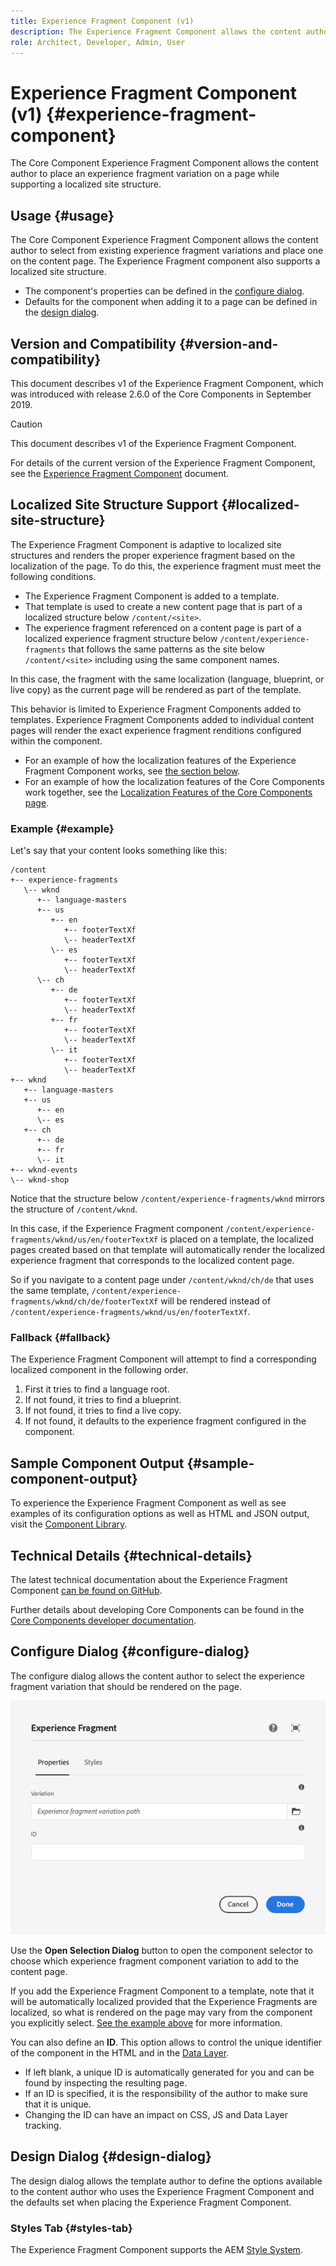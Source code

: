 ```yaml
---
title: Experience Fragment Component (v1)
description: The Experience Fragment Component allows the content author to add an experience fragment variation to a page.
role: Architect, Developer, Admin, User
---
```


# Experience Fragment Component (v1) {#experience-fragment-component}

The Core Component Experience Fragment Component allows the content author to place an experience fragment variation on a page while supporting a localized site structure.

## Usage {#usage}

The Core Component Experience Fragment Component allows the content author to select from existing experience fragment variations and place one on the content page. The Experience Fragment component also supports a localized site structure.

* The component's properties can be defined in the [configure dialog](#configure-dialog).
* Defaults for the component when adding it to a page can be defined in the [design dialog](#design-dialog).

## Version and Compatibility {#version-and-compatibility}

This document describes v1 of the Experience Fragment Component, which was introduced with release 2.6.0 of the Core Components in September 2019.

>[!CAUTION]
>
>This document describes v1 of the Experience Fragment Component.
>
>For details of the current version of the Experience Fragment Component, see the [Experience Fragment Component](/help/components/experience-fragment.md) document.

## Localized Site Structure Support {#localized-site-structure}

The Experience Fragment Component is adaptive to localized site structures and renders the proper experience fragment based on the localization of the page. To do this, the experience fragment must meet the following conditions.

* The Experience Fragment Component is added to a template.
* That template is used to create a new content page that is part of a localized structure below `/content/<site>`.
* The experience fragment referenced on a content page is part of a localized experience fragment structure below `/content/experience-fragments` that follows the same patterns as the site below `/content/<site>` including using the same component names.

In this case, the fragment with the same localization (language, blueprint, or live copy) as the current page will be rendered as part of the template.

This behavior is limited to Experience Fragment Components added to templates. Experience Fragment Components added to individual content pages will render the exact experience fragment renditions configured within the component.

* For an example of how the localization features of the Experience Fragment Component works, see [the section below](#example).
* For an example of how the localization features of the Core Components work together, see the [Localization Features of the Core Components page](/help/get-started/localization.md).

### Example {#example}

Let's say that your content looks something like this:

```
/content
+-- experience-fragments
   \-- wknd
      +-- language-masters
      +-- us
         +-- en
            +-- footerTextXf
            \-- headerTextXf
         \-- es
            +-- footerTextXf
            \-- headerTextXf
      \-- ch
         +-- de
            +-- footerTextXf
            \-- headerTextXf
         +-- fr
            +-- footerTextXf
            \-- headerTextXf
         \-- it
            +-- footerTextXf
            \-- headerTextXf
+-- wknd
   +-- language-masters
   +-- us
      +-- en
      \-- es
   +-- ch
      +-- de
      +-- fr
      \-- it
+-- wknd-events
\-- wknd-shop
```

Notice that the structure below `/content/experience-fragments/wknd` mirrors the structure of `/content/wknd`.

In this case, if the Experience Fragment component `/content/experience-fragments/wknd/us/en/footerTextXf` is placed on a template, the localized pages created based on that template will automatically render the localized experience fragment that corresponds to the localized content page.

So if you navigate to a content page under `/content/wknd/ch/de` that uses the same template, `/content/experience-fragments/wknd/ch/de/footerTextXf` will be rendered instead of `/content/experience-fragments/wknd/us/en/footerTextXf`.

### Fallback {#fallback}

The Experience Fragment Component will attempt to find a corresponding localized component in the following order.

1. First it tries to find a language root.
1. If not found, it tries to find a blueprint.
1. If not found, it tries to find a live copy.
1. If not found, it defaults to the experience fragment configured in the component.

## Sample Component Output {#sample-component-output}

To experience the Experience Fragment Component as well as see examples of its configuration options as well as HTML and JSON output, visit the [Component Library](https://adobe.com/go/aem_cmp_library_xf).

## Technical Details {#technical-details}

The latest technical documentation about the Experience Fragment Component [can be found on GitHub](https://adobe.com/go/aem_cmp_tech_xf_v1).

Further details about developing Core Components can be found in the [Core Components developer documentation](/help/developing/overview.md).

## Configure Dialog {#configure-dialog}

The configure dialog allows the content author to select the experience fragment variation that should be rendered on the page.

![Experience Fragment Component's edit dialog](/help/assets/experience-fragment-edit.png)

Use the **Open Selection Dialog** button to open the component selector to choose which experience fragment component variation to add to the content page.

If you add the Experience Fragment Component to a template, note that it will be automatically localized provided that the Experience Fragments are localized, so what is rendered on the page may vary from the component you explicitly select. [See the example above](#example) for more information.

You can also define an **ID**. This option allows to control the unique identifier of the component in the HTML and in the [Data Layer](/help/developing/data-layer/overview.md).

* If left blank, a unique ID is automatically generated for you and can be found by inspecting the resulting page.
* If an ID is specified, it is the responsibility of the author to make sure that it is unique.
* Changing the ID can have an impact on CSS, JS and Data Layer tracking.

## Design Dialog {#design-dialog}

The design dialog allows the template author to define the options available to the content author who uses the Experience Fragment Component and the defaults set when placing the Experience Fragment Component.

### Styles Tab {#styles-tab}

The Experience Fragment Component supports the AEM [Style System](/help/get-started/authoring.md#component-styling).
